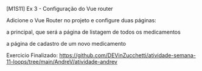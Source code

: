 [M1S11] Ex 3 - Configuração do Vue router

Adicione o Vue Router no projeto e configure duas páginas:

a principal, que será a página de listagem de todos os medicamentos

a página de cadastro de um novo medicamento

Exercicio Finalizado:
https://github.com/DEVinZucchetti/atividade-semana-11-loops/tree/main/AndreV/atividade-andrev

